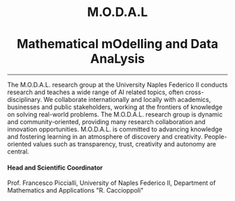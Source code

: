 <div align="center">
  
# M.O.D.A.L
# Mathematical mOdelling and Data AnaLysis
 
<hr style="height:1px; border:none; color:#333; background-color:#333;">
</div>


The M.O.D.A.L. research group at the University Naples Federico II conducts research and teaches a wide range of AI related topics, often cross-disciplinary. We collaborate internationally and locally with academics, businesses and public stakeholders, working at the frontiers of knowledge on solving real-world problems. The M.O.D.A.L. research group is dynamic and community-oriented, providing many research collaboration and innovation opportunities. M.O.D.A.L. is committed to advancing knowledge and fostering learning in an atmosphere of discovery and creativity. People-oriented values such as transparency, trust, creativity and autonomy are central.

#### Head and Scientific Coordinator

Prof. Francesco Piccialli, University of Naples Federico II, Department of Mathematics and Applications "R. Caccioppoli"


